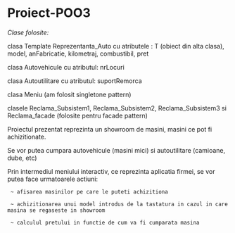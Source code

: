 # Proiect-POO3

*Clase folosite:*

clasa Template Reprezentanta_Auto cu atributele : T (obiect din alta clasa), model, anFabricatie, kilometraj, combustibil, pret

clasa Autovehicule cu atributul: nrLocuri

clasa Autoutilitare cu atributul: suportRemorca

clasa Meniu (am folosit singletone pattern)

clasele Reclama_Subsistem1, Reclama_Subsistem2, Reclama_Subsistem3 si Reclama_facade (folosite pentru facade pattern)

Proiectul prezentat reprezinta un showroom de masini, masini ce pot fi achizitionate.

Se vor putea cumpara autovehicule (masini mici) si autoutilitare (camioane, dube, etc)

Prin intermediul meniului interactiv, ce reprezinta aplicatia firmei, se vor putea face urmatoarele actiuni:

     ~ afisarea masinilor pe care le puteti achizitiona
     
     ~ achizitionarea unui model introdus de la tastatura in cazul in care masina se regaseste in showroom
     
     ~ calculul pretului in functie de cum va fi cumparata masina
